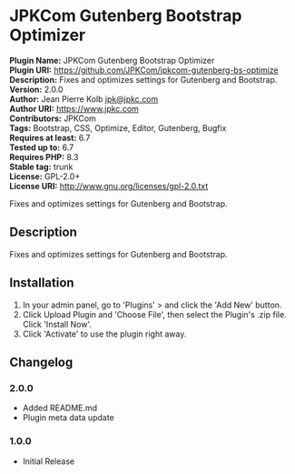 # JPKCom Gutenberg Bootstrap Optimizer

**Plugin Name:** JPKCom Gutenberg Bootstrap Optimizer  
**Plugin URI:** https://github.com/JPKCom/jpkcom-gutenberg-bs-optimize  
**Description:** Fixes and optimizes settings for Gutenberg and Bootstrap.  
**Version:** 2.0.0  
**Author:** Jean Pierre Kolb <jpk@jpkc.com>  
**Author URI:** https://www.jpkc.com  
**Contributors:** JPKCom  
**Tags:** Bootstrap, CSS, Optimize, Editor, Gutenberg, Bugfix  
**Requires at least:** 6.7  
**Tested up to:** 6.7  
**Requires PHP:** 8.3  
**Stable tag:** trunk  
**License:** GPL-2.0+  
**License URI:** http://www.gnu.org/licenses/gpl-2.0.txt

Fixes and optimizes settings for Gutenberg and Bootstrap.


## Description

Fixes and optimizes settings for Gutenberg and Bootstrap.


## Installation

1. In your admin panel, go to 'Plugins' > and click the 'Add New' button.
2. Click Upload Plugin and 'Choose File', then select the Plugin's .zip file. Click 'Install Now'.
3. Click 'Activate' to use the plugin right away.


## Changelog

### 2.0.0
* Added README.md
* Plugin meta data update

### 1.0.0
* Initial Release
